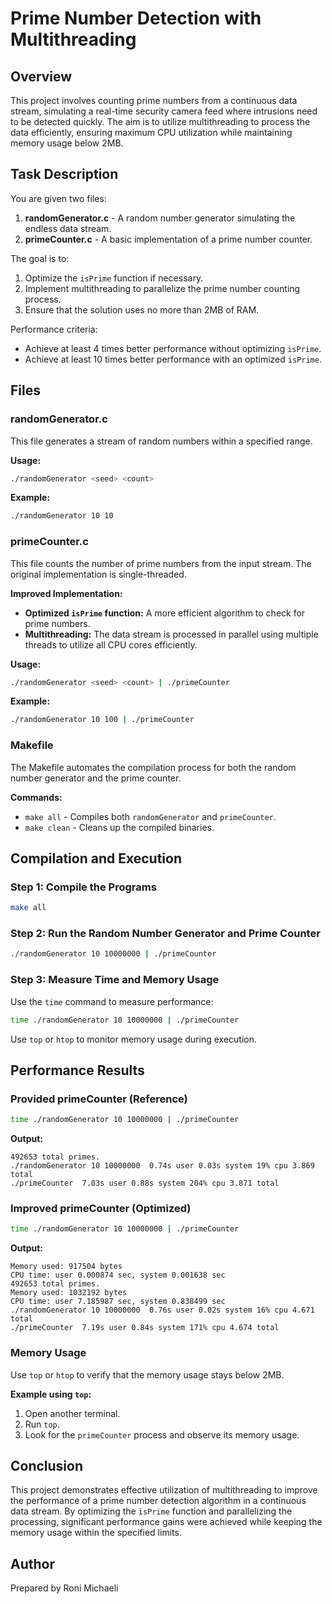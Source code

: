 
# Prime Number Detection with Multithreading

## Overview

This project involves counting prime numbers from a continuous data stream, simulating a real-time security camera feed where intrusions need to be detected quickly. The aim is to utilize multithreading to process the data efficiently, ensuring maximum CPU utilization while maintaining memory usage below 2MB.

## Task Description

You are given two files:
1. **randomGenerator.c** - A random number generator simulating the endless data stream.
2. **primeCounter.c** - A basic implementation of a prime number counter.

The goal is to:
1. Optimize the `isPrime` function if necessary.
2. Implement multithreading to parallelize the prime number counting process.
3. Ensure that the solution uses no more than 2MB of RAM.

Performance criteria:
- Achieve at least 4 times better performance without optimizing `isPrime`.
- Achieve at least 10 times better performance with an optimized `isPrime`.

## Files

### randomGenerator.c

This file generates a stream of random numbers within a specified range.

**Usage:**
```sh
./randomGenerator <seed> <count>
```
**Example:**
```sh
./randomGenerator 10 10
```

### primeCounter.c

This file counts the number of prime numbers from the input stream. The original implementation is single-threaded.

**Improved Implementation:**

- **Optimized `isPrime` function:** A more efficient algorithm to check for prime numbers.
- **Multithreading:** The data stream is processed in parallel using multiple threads to utilize all CPU cores efficiently.

**Usage:**
```sh
./randomGenerator <seed> <count> | ./primeCounter
```
**Example:**
```sh
./randomGenerator 10 100 | ./primeCounter
```

### Makefile

The Makefile automates the compilation process for both the random number generator and the prime counter.

**Commands:**
- `make all` - Compiles both `randomGenerator` and `primeCounter`.
- `make clean` - Cleans up the compiled binaries.

## Compilation and Execution

### Step 1: Compile the Programs

```sh
make all
```

### Step 2: Run the Random Number Generator and Prime Counter

```sh
./randomGenerator 10 10000000 | ./primeCounter
```

### Step 3: Measure Time and Memory Usage

Use the `time` command to measure performance:

```sh
time ./randomGenerator 10 10000000 | ./primeCounter
```

Use `top` or `htop` to monitor memory usage during execution.

## Performance Results

### Provided primeCounter (Reference)

```sh
time ./randomGenerator 10 10000000 | ./primeCounter
```

**Output:**
```
492653 total primes.
./randomGenerator 10 10000000  0.74s user 0.03s system 19% cpu 3.869 total
./primeCounter  7.03s user 0.88s system 204% cpu 3.871 total
```

### Improved primeCounter (Optimized)

```sh
time ./randomGenerator 10 10000000 | ./primeCounter
```

**Output:**
```
Memory used: 917504 bytes
CPU time: user 0.000874 sec, system 0.001638 sec
492653 total primes.
Memory used: 1032192 bytes
CPU time: user 7.185987 sec, system 0.838499 sec
./randomGenerator 10 10000000  0.76s user 0.02s system 16% cpu 4.671 total
./primeCounter  7.19s user 0.84s system 171% cpu 4.674 total
```

### Memory Usage

Use `top` or `htop` to verify that the memory usage stays below 2MB.

**Example using `top`:**
1. Open another terminal.
2. Run `top`.
3. Look for the `primeCounter` process and observe its memory usage.

## Conclusion

This project demonstrates effective utilization of multithreading to improve the performance of a prime number detection algorithm in a continuous data stream. By optimizing the `isPrime` function and parallelizing the processing, significant performance gains were achieved while keeping the memory usage within the specified limits.

## Author

Prepared by Roni Michaeli
